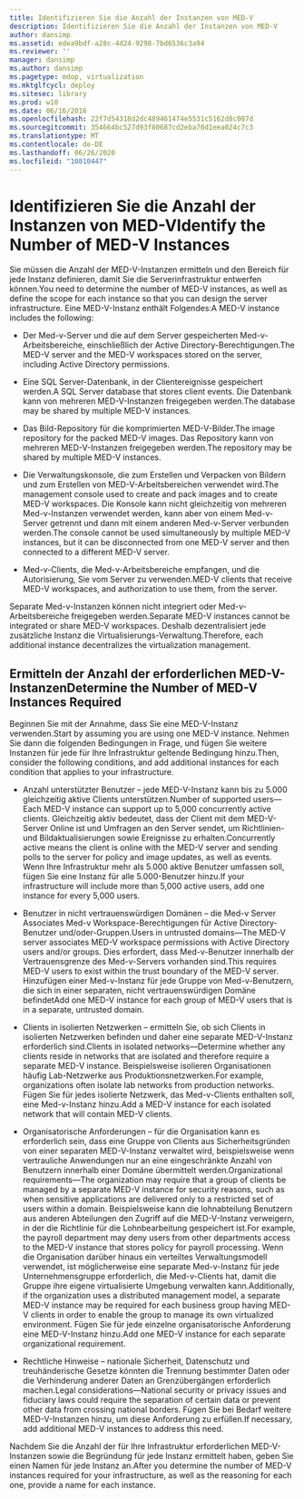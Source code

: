 ```yaml
---
title: Identifizieren Sie die Anzahl der Instanzen von MED-V
description: Identifizieren Sie die Anzahl der Instanzen von MED-V
author: dansimp
ms.assetid: edea9bdf-a28c-4d24-9298-7bd6536c3a94
ms.reviewer: ''
manager: dansimp
ms.author: dansimp
ms.pagetype: mdop, virtualization
ms.mktglfcycl: deploy
ms.sitesec: library
ms.prod: w10
ms.date: 06/16/2016
ms.openlocfilehash: 22f7d54318d2dc489461474e5531c5162d8c087d
ms.sourcegitcommit: 354664bc527d93f80687cd2eba70d1eea024c7c3
ms.translationtype: MT
ms.contentlocale: de-DE
ms.lasthandoff: 06/26/2020
ms.locfileid: "10810447"
---
```

# <span data-ttu-id="4efb5-103">Identifizieren Sie die Anzahl der Instanzen von MED-V</span><span class="sxs-lookup"><span data-stu-id="4efb5-103">Identify the Number of MED-V Instances</span></span>


<span data-ttu-id="4efb5-104">Sie müssen die Anzahl der MED-V-Instanzen ermitteln und den Bereich für jede Instanz definieren, damit Sie die Serverinfrastruktur entwerfen können.</span><span class="sxs-lookup"><span data-stu-id="4efb5-104">You need to determine the number of MED-V instances, as well as define the scope for each instance so that you can design the server infrastructure.</span></span> <span data-ttu-id="4efb5-105">Eine MED-V-Instanz enthält Folgendes:</span><span class="sxs-lookup"><span data-stu-id="4efb5-105">A MED-V instance includes the following:</span></span>

-   <span data-ttu-id="4efb5-106">Der Med-v-Server und die auf dem Server gespeicherten Med-v-Arbeitsbereiche, einschließlich der Active Directory-Berechtigungen.</span><span class="sxs-lookup"><span data-stu-id="4efb5-106">The MED-V server and the MED-V workspaces stored on the server, including Active Directory permissions.</span></span>

-   <span data-ttu-id="4efb5-107">Eine SQL Server-Datenbank, in der Clientereignisse gespeichert werden.</span><span class="sxs-lookup"><span data-stu-id="4efb5-107">A SQL Server database that stores client events.</span></span> <span data-ttu-id="4efb5-108">Die Datenbank kann von mehreren MED-V-Instanzen freigegeben werden.</span><span class="sxs-lookup"><span data-stu-id="4efb5-108">The database may be shared by multiple MED-V instances.</span></span>

-   <span data-ttu-id="4efb5-109">Das Bild-Repository für die komprimierten MED-V-Bilder.</span><span class="sxs-lookup"><span data-stu-id="4efb5-109">The image repository for the packed MED-V images.</span></span> <span data-ttu-id="4efb5-110">Das Repository kann von mehreren MED-V-Instanzen freigegeben werden.</span><span class="sxs-lookup"><span data-stu-id="4efb5-110">The repository may be shared by multiple MED-V instances.</span></span>

-   <span data-ttu-id="4efb5-111">Die Verwaltungskonsole, die zum Erstellen und Verpacken von Bildern und zum Erstellen von MED-V-Arbeitsbereichen verwendet wird.</span><span class="sxs-lookup"><span data-stu-id="4efb5-111">The management console used to create and pack images and to create MED-V workspaces.</span></span> <span data-ttu-id="4efb5-112">Die Konsole kann nicht gleichzeitig von mehreren Med-v-Instanzen verwendet werden, kann aber von einem Med-v-Server getrennt und dann mit einem anderen Med-v-Server verbunden werden.</span><span class="sxs-lookup"><span data-stu-id="4efb5-112">The console cannot be used simultaneously by multiple MED-V instances, but it can be disconnected from one MED-V server and then connected to a different MED-V server.</span></span>

-   <span data-ttu-id="4efb5-113">Med-v-Clients, die Med-v-Arbeitsbereiche empfangen, und die Autorisierung, Sie vom Server zu verwenden.</span><span class="sxs-lookup"><span data-stu-id="4efb5-113">MED-V clients that receive MED-V workspaces, and authorization to use them, from the server.</span></span>

<span data-ttu-id="4efb5-114">Separate Med-v-Instanzen können nicht integriert oder Med-v-Arbeitsbereiche freigegeben werden.</span><span class="sxs-lookup"><span data-stu-id="4efb5-114">Separate MED-V instances cannot be integrated or share MED-V workspaces.</span></span> <span data-ttu-id="4efb5-115">Deshalb dezentralisiert jede zusätzliche Instanz die Virtualisierungs-Verwaltung.</span><span class="sxs-lookup"><span data-stu-id="4efb5-115">Therefore, each additional instance decentralizes the virtualization management.</span></span>

## <span data-ttu-id="4efb5-116">Ermitteln der Anzahl der erforderlichen MED-V-Instanzen</span><span class="sxs-lookup"><span data-stu-id="4efb5-116">Determine the Number of MED-V Instances Required</span></span>


<span data-ttu-id="4efb5-117">Beginnen Sie mit der Annahme, dass Sie eine MED-V-Instanz verwenden.</span><span class="sxs-lookup"><span data-stu-id="4efb5-117">Start by assuming you are using one MED-V instance.</span></span> <span data-ttu-id="4efb5-118">Nehmen Sie dann die folgenden Bedingungen in Frage, und fügen Sie weitere Instanzen für jede für Ihre Infrastruktur geltende Bedingung hinzu.</span><span class="sxs-lookup"><span data-stu-id="4efb5-118">Then, consider the following conditions, and add additional instances for each condition that applies to your infrastructure.</span></span>

-   <span data-ttu-id="4efb5-119">Anzahl unterstützter Benutzer – jede MED-V-Instanz kann bis zu 5.000 gleichzeitig aktive Clients unterstützen.</span><span class="sxs-lookup"><span data-stu-id="4efb5-119">Number of supported users—Each MED-V instance can support up to 5,000 concurrently active clients.</span></span> <span data-ttu-id="4efb5-120">Gleichzeitig aktiv bedeutet, dass der Client mit dem MED-V-Server Online ist und Umfragen an den Server sendet, um Richtlinien-und Bildaktualisierungen sowie Ereignisse zu erhalten.</span><span class="sxs-lookup"><span data-stu-id="4efb5-120">Concurrently active means the client is online with the MED-V server and sending polls to the server for policy and image updates, as well as events.</span></span> <span data-ttu-id="4efb5-121">Wenn Ihre Infrastruktur mehr als 5.000 aktive Benutzer umfassen soll, fügen Sie eine Instanz für alle 5.000-Benutzer hinzu.</span><span class="sxs-lookup"><span data-stu-id="4efb5-121">If your infrastructure will include more than 5,000 active users, add one instance for every 5,000 users.</span></span>

-   <span data-ttu-id="4efb5-122">Benutzer in nicht vertrauenswürdigen Domänen – die Med-v Server Associates Med-v Workspace-Berechtigungen für Active Directory-Benutzer und/oder-Gruppen.</span><span class="sxs-lookup"><span data-stu-id="4efb5-122">Users in untrusted domains—The MED-V server associates MED-V workspace permissions with Active Directory users and/or groups.</span></span> <span data-ttu-id="4efb5-123">Dies erfordert, dass Med-v-Benutzer innerhalb der Vertrauensgrenze des Med-v-Servers vorhanden sind.</span><span class="sxs-lookup"><span data-stu-id="4efb5-123">This requires MED-V users to exist within the trust boundary of the MED-V server.</span></span> <span data-ttu-id="4efb5-124">Hinzufügen einer Med-v-Instanz für jede Gruppe von Med-v-Benutzern, die sich in einer separaten, nicht vertrauenswürdigen Domäne befindet</span><span class="sxs-lookup"><span data-stu-id="4efb5-124">Add one MED-V instance for each group of MED-V users that is in a separate, untrusted domain.</span></span>

-   <span data-ttu-id="4efb5-125">Clients in isolierten Netzwerken – ermitteln Sie, ob sich Clients in isolierten Netzwerken befinden und daher eine separate MED-V-Instanz erforderlich sind.</span><span class="sxs-lookup"><span data-stu-id="4efb5-125">Clients in isolated networks—Determine whether any clients reside in networks that are isolated and therefore require a separate MED-V instance.</span></span> <span data-ttu-id="4efb5-126">Beispielsweise isolieren Organisationen häufig Lab-Netzwerke aus Produktionsnetzwerken.</span><span class="sxs-lookup"><span data-stu-id="4efb5-126">For example, organizations often isolate lab networks from production networks.</span></span> <span data-ttu-id="4efb5-127">Fügen Sie für jedes isolierte Netzwerk, das Med-v-Clients enthalten soll, eine Med-v-Instanz hinzu.</span><span class="sxs-lookup"><span data-stu-id="4efb5-127">Add a MED-V instance for each isolated network that will contain MED-V clients.</span></span>

-   <span data-ttu-id="4efb5-128">Organisatorische Anforderungen – für die Organisation kann es erforderlich sein, dass eine Gruppe von Clients aus Sicherheitsgründen von einer separaten MED-V-Instanz verwaltet wird, beispielsweise wenn vertrauliche Anwendungen nur an eine eingeschränkte Anzahl von Benutzern innerhalb einer Domäne übermittelt werden.</span><span class="sxs-lookup"><span data-stu-id="4efb5-128">Organizational requirements—The organization may require that a group of clients be managed by a separate MED-V instance for security reasons, such as when sensitive applications are delivered only to a restricted set of users within a domain.</span></span> <span data-ttu-id="4efb5-129">Beispielsweise kann die lohnabteilung Benutzern aus anderen Abteilungen den Zugriff auf die MED-V-Instanz verweigern, in der die Richtlinie für die Lohnbearbeitung gespeichert ist.</span><span class="sxs-lookup"><span data-stu-id="4efb5-129">For example, the payroll department may deny users from other departments access to the MED-V instance that stores policy for payroll processing.</span></span> <span data-ttu-id="4efb5-130">Wenn die Organisation darüber hinaus ein verteiltes Verwaltungsmodell verwendet, ist möglicherweise eine separate Med-v-Instanz für jede Unternehmensgruppe erforderlich, die Med-v-Clients hat, damit die Gruppe ihre eigene virtualisierte Umgebung verwalten kann.</span><span class="sxs-lookup"><span data-stu-id="4efb5-130">Additionally, if the organization uses a distributed management model, a separate MED-V instance may be required for each business group having MED-V clients in order to enable the group to manage its own virtualized environment.</span></span> <span data-ttu-id="4efb5-131">Fügen Sie für jede einzelne organisatorische Anforderung eine MED-V-Instanz hinzu.</span><span class="sxs-lookup"><span data-stu-id="4efb5-131">Add one MED-V instance for each separate organizational requirement.</span></span>

-   <span data-ttu-id="4efb5-132">Rechtliche Hinweise – nationale Sicherheit, Datenschutz und treuhänderische Gesetze könnten die Trennung bestimmter Daten oder die Verhinderung anderer Daten an Grenzübergängen erforderlich machen.</span><span class="sxs-lookup"><span data-stu-id="4efb5-132">Legal considerations—National security or privacy issues and fiduciary laws could require the separation of certain data or prevent other data from crossing national borders.</span></span> <span data-ttu-id="4efb5-133">Fügen Sie bei Bedarf weitere MED-V-Instanzen hinzu, um diese Anforderung zu erfüllen.</span><span class="sxs-lookup"><span data-stu-id="4efb5-133">If necessary, add additional MED-V instances to address this need.</span></span>

<span data-ttu-id="4efb5-134">Nachdem Sie die Anzahl der für Ihre Infrastruktur erforderlichen MED-V-Instanzen sowie die Begründung für jede Instanz ermittelt haben, geben Sie einen Namen für jede Instanz an.</span><span class="sxs-lookup"><span data-stu-id="4efb5-134">After you determine the number of MED-V instances required for your infrastructure, as well as the reasoning for each one, provide a name for each instance.</span></span>

 

 





